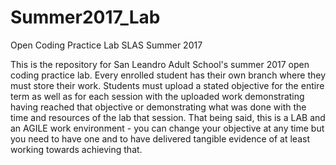 # Summer2017_Lab
Open Coding Practice Lab SLAS Summer 2017

This is the repository for San Leandro Adult School's summer 2017 open coding practice lab. Every enrolled student has their own branch where they must store their work. Students must upload a stated objective for the entire term as well as for each session with the uploaded work demonstrating having reached that objective or demonstrating what was done with the time and resources of the lab that session. That being said, this is a LAB and an AGILE work environment - you can change your objective at any time but you need to have one and to have delivered tangible evidence of at least working towards achieving that.
